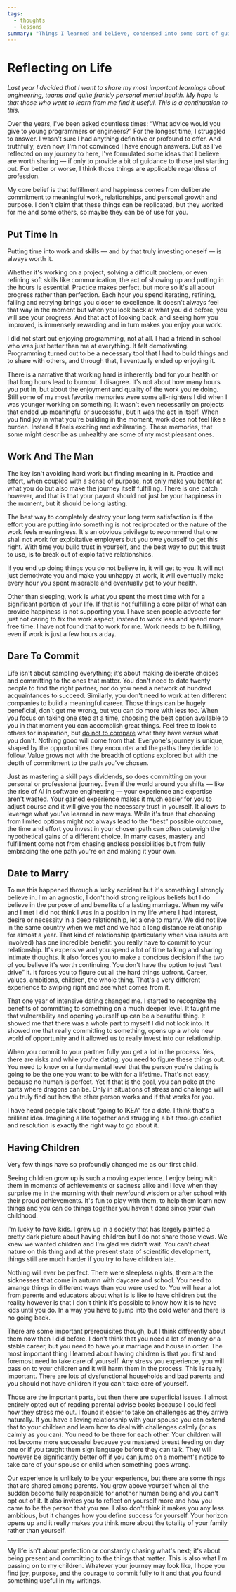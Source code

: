 ```yaml
---
tags:
  - thoughts
  - lessons
summary: "Things I learned and believe, condensed into some sort of guide."
---
```


# Reflecting on Life

*Last year I decided that I want to share my most important learnings
about engineering, teams and quite frankly personal mental health. My hope
is that those who want to learn from me find it useful. This is a
continuation to this.*

Over the years, I've been asked countless times: “What advice would you
give to young programmers or engineers?”  For the longest time, I
struggled to answer.  I wasn't sure I had anything definitive or profound
to offer.  And truthfully, even now, I'm not convinced I have enough
answers.  But as I've reflected on my journey to here, I've formulated
some ideas that I believe are worth sharing — if only to provide a bit of
guidance to those just starting out.  For better or worse, I think those
things are applicable regardless of profession.

My core belief is that fulfillment and happiness comes from deliberate
commitment to meaningful work, relationships, and personal growth and
purpose.  I don't claim that these things can be replicated, but they
worked for me and some others, so maybe they can be of use for you.

## Put Time In

Putting time into work and skills — and by that truly investing oneself —
is always worth it.

Whether it's working on a project, solving a difficult problem, or even
refining soft skills like communication, the act of showing up and putting
in the hours is essential.  Practice makes perfect, but more so it's all
about progress rather than perfection.  Each hour you spend iterating,
refining, failing and retrying brings you closer to excellence.  It
doesn't always feel that way in the moment but when you look back at what
you did before, you will see your progress.  And that act of looking back,
and seeing how you improved, is immensely rewarding and in turn makes you
enjoy your work.

I did not start out enjoying programming, not at all.  I had a friend in
school who was just better than me at everything.  It felt demotivating.
Programming turned out to be a necessary tool that I had to build things
and to share with others, and through that, I eventually ended up enjoying
it.

There is a narrative that working hard is inherently bad for your health
or that long hours lead to burnout.  I disagree.  It's not about how many
hours you put in, but about the enjoyment and quality of the work you're
doing.  Still some of my most favorite memories were some all-nighters I
did when I was younger working on something.  It wasn't even necessarily
on projects that ended up meaningful or successful, but it was the act in
itself.  When you find joy in what you're building in the moment, work
does not feel like a burden.  Instead it feels exciting and exhilarating.
These memories, that some might describe as unhealthy are some of my most
pleasant ones.

## Work And The Man

The key isn't avoiding hard work but finding meaning in it.  Practice and
effort, when coupled with a sense of purpose, not only make you better at
what you do but also make the journey itself fulfilling.  There is one
catch however, and that is that your payout should not just be your
happiness in the moment, but it should be long lasting.

The best way to completely destroy your long term satisfaction is if the
effort you are putting into something is not reciprocated or the nature
of the work feels meaningless.  It's an obvious privilege to recommend
that one shall not work for exploitative employers but you owe yourself to
get this right.  With time you build trust in yourself, and the best way
to put this trust to use, is to break out of exploitative relationships.

If you end up doing things you do not believe in, it will get to you.  It
will not just demotivate you and make you unhappy at work, it will
eventually make every hour you spent miserable and eventually get to your
health.

Other than sleeping, work is what you spent the most time with for a
significant portion of your life.  If that is not fulfilling a core pillar
of what can provide happiness is not supporting you.  I have seen people
advocate for just not caring to fix the work aspect, instead to work less
and spend more free time.  I have not found that to work for me.  Work
needs to be fulfilling, even if work is just a few hours a day.

## Dare To Commit

Life isn't about sampling everything; it’s about making deliberate choices
and committing to the ones that matter.  You don't need to date twenty
people to find the right partner, nor do you need a network of hundred
acquaintances to succeed.  Similarly, you don't need to work at ten
different companies to build a meaningful career.  Those things can be
hugely beneficial, don't get me wrong, but you can do more with less too.
When you focus on taking one step at a time, choosing the best option
available to you in that moment you can accomplish great things.  Feel
free to look to others for inspiration, but [do not to compare](/2023/2/9/everybody-is-complex/) what they have versus what you don't.
Nothing good will come from that.  Everyone's journey is unique, shaped by
the opportunities they encounter and the paths they decide to follow.
Value grows not with the breadth of options explored but with the depth of
commitment to the path you've chosen.

Just as mastering a skill pays dividends, so does committing on your
personal or professional journey.  Even if the world around you shifts —
like the rise of AI in software engineering — your experience and
expertise aren't wasted.  Your gained experience makes it much easier for
you to adjust course and it will give you the necessary trust in yourself.
It allows to leverage what you've learned in new ways.  While it's true
that choosing from limited options might not always lead to the “best”
possible outcome, the time and effort you invest in your chosen path can
often outweigh the hypothetical gains of a different choice.  In many
cases, mastery and fulfillment come not from chasing endless possibilities
but from fully embracing the one path you're on and making it your own.

## Date to Marry

To me this happened through a lucky accident but it's something I strongly
believe in.  I'm an agnostic, I don't hold strong religious beliefs but I
do believe in the purpose of and benefits of a lasting marriage.  When my
wife and I met I did not think I was in a position in my life where I had
interest, desire or necessity in a deep relationship, let alone to marry.
We did not live in the same country when we met and we had a long distance
relationship for almost a year.  That kind of relationship (particularly
when visa issues are involved) has one incredible benefit: you really have
to commit to your relationship.  It's expensive and you spend a lot of
time talking and sharing intimate thoughts.  It also forces you to make a
concious decision if the two of you believe it's worth continuing.  You
don't have the option to just “test drive” it.  It forces you to figure
out all the hard things upfront.  Career, values, ambitions, children, the
whole thing.  That's a very different experience to swiping right and see
what comes from it.

That one year of intensive dating changed me.  I started to recognize the
benefits of committing to something on a much deeper level.  It taught me
that vulnerability and opening yourself up can be a beautiful thing.  It
showed me that there was a whole part to myself I did not look into.  It
showed me that really committing to something, opens up a whole new world
of opportunity and it allowed us to really invest into our relationship.

When you commit to your partner fully you get a lot in the process.  Yes,
there are risks and while you're dating, you need to figure these things
out.  You need to know on a fundamental level that the person you're
dating is going to be the one you want to be with for a lifetime.  That's
not easy, because no human is perfect.  Yet if that is the goal, you can
poke at the parts where dragons can be.  Only in situations of stress and
challenge will you truly find out how the other person works and if that
works for you.

I have heard people talk about “going to IKEA” for a date.  I think that's
a brilliant idea.  Imagining a life together and struggling a bit through
conflict and resolution is exactly the right way to go about it.

## Having Children

Very few things have so profoundly changed me as our first child.

Seeing children grow up is such a moving experience.  I enjoy being with
them in moments of achievements or sadness alike and I love when they
surprise me in the morning with their newfound wisdom or after school with
their proud achievements.  It's fun to play with them, to help them learn
new things and you can do things together you haven't done since your own
childhood.

I'm lucky to have kids.  I grew up in a society that has largely painted a
pretty dark picture about having children but I do not share those views.
We knew we wanted children and I'm glad we didn't wait.  You can't cheat
nature on this thing and at the present state of scientific development,
things still are much harder if you try to have children late.

Nothing will ever be perfect.  There were sleepless nights, there are the
sicknesses that come in autumn with daycare and school.  You need to
arrange things in different ways than you were used to.  You will hear a
lot from parents and educators about what is is like to have children but
the reality however is that I don't think it's possible to know how it
is to have kids until you do.  In a way you have to jump into the cold
water and there is no going back.

There are some important prerequisites though, but I think differently
about them now then I did before.  I don't think that you need a lot of
money or a stable career, but you need to have your marriage and house in
order.  The most important thing I learned about having children is that
you first and foremost need to take care of yourself.  Any stress you
experience, you will pass on to your children and it will harm them in the
process.  This is really important.  There are lots of dysfunctional
households and bad parents and you should not have children if you can't
take care of yourself.

Those are the important parts, but then there are superficial issues.  I
almost entirely opted out of reading parental advise books because I could
feel how they stress me out.  I found it easier to take on challenges as
they arrive naturally.  If you have a loving relationship with your spouse
you can extend that to your children and learn how to deal with challenges
calmly (or as calmly as you can).  You need to be there for each other.
Your children will not become more successful because you mastered breast
feeding on day one or if you taught them sign language before they can
talk.  They will however be significantly better off if you can jump on a
moment's notice to take care of your spouse or child when something goes
wrong.

Our experience is unlikely to be your experience, but there are some
things that are shared among parents.  You grow above yourself when all
the sudden become fully responsible for another human being and you can't
opt out of it.  It also invites you to reflect on yourself more and how
you came to be the person that you are.  I also don't think it makes you
any less ambitious, but it changes how you define success for yourself.
Your horizon opens up and it really makes you think more about the
totality of your family rather than yourself.

---

My life isn't about perfection or constantly chasing what's next; it's
about being present and committing to the things that matter.  This is
also what I'm passing on to my children.  Whatever your journey may look
like, I hope you find joy, purpose, and the courage to commit fully to it
and that you found something useful in my writings.
